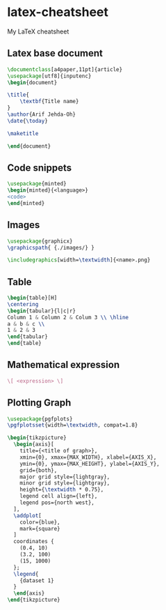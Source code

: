 # latex-cheatsheet
My LaTeX cheatsheet 

## Latex base document
```latex
\documentclass[a4paper,11pt]{article}
\usepackage[utf8]{inputenc}
\begin{document}

\title{
    \textbf{Title name}
}
\author{Arif Jehda-Oh}
\date{\today}

\maketitle

\end{document}
```
## Code snippets
```latex
\usepackage{minted}
\begin{minted}{<language>}
<code>
\end{minted}
```
## Images
```latex
\usepackage{graphicx}
\graphicspath{ {./images/} }

\includegraphics[width=\textwidth]{<name>.png}
```
## Table
```latex
\begin{table}[H]
\centering
\begin{tabular}{l|c|r}
Column 1 & Column 2 & Colum 3 \\ \hline
a & b & c \\
1 & 2 & 3 
\end{tabular}
\end{table}
```

## Mathematical expression
```latex
\[ <expression> \]
```

## Plotting Graph
```latex
\usepackage{pgfplots}
\pgfplotsset{width=\textwidth, compat=1.8}

\begin{tikzpicture}
  \begin{axis}[
    title={<title of graph>},
    xmin={0}, xmax={MAX_WIDTH}, xlabel={AXIS_X},
    ymin={0}, ymax={MAX_HEIGHT}, ylabel={AXIS_Y},
    grid={both},
    major grid style={lightgray},
    minor grid style={lightgray},
    height={\textwidth * 0.75},
    legend cell align={left},
    legend pos={north west},
  ],
  \addplot[
    color={blue},
    mark={square}
  ]
  coordinates {
    (0.4, 10)
    (3.2, 100)
    (15, 1000)
  };
  \legend{
    {dataset 1}
  }
  \end{axis}
\end{tikzpicture}

```